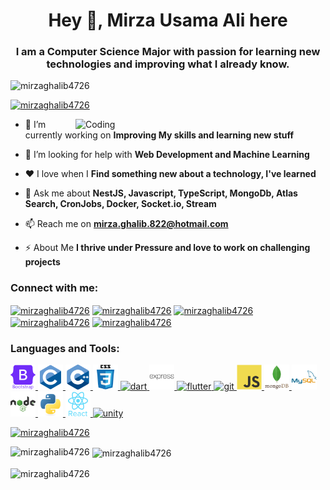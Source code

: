 <h1 align="center">Hey 👋, Mirza Usama Ali here</h1>
<h3 align="center">I am a Computer Science Major with passion for learning new technologies and improving what I already know.</h3>

<p align="left"> <img src="https://komarev.com/ghpvc/?username=mirzaghalib4726&label=Profile%20views&color=0e75b6&style=flat" alt="mirzaghalib4726" /> </p>



<p align="left"> <a href="https://twitter.com/mirzaghalib4726" target="blank"><img src="https://img.shields.io/twitter/follow/mirzaghalib4726?logo=twitter&style=for-the-badge" alt="mirzaghalib4726" /></a> </p>

<img align="right" alt="Coding" width="400" src="https://camo.githubusercontent.com/c1dcb74cc1c1835b1d716f5051499a2814c683c806b15f04b0eba492863703e9/68747470733a2f2f63646e2e6472696262626c652e636f6d2f75736572732f3733303730332f73637265656e73686f74732f363538313234332f6176656e746f2e676966">

- 🔭 I’m currently working on **Improving My skills and learning new stuff**

- 🤝 I’m looking for help with **Web Development and Machine Learning**

- ❤️ I love when I **Find something new about a technology, I've learned**

- 💬 Ask me about **NestJS, Javascript, TypeScript, MongoDb, Atlas Search, CronJobs, Docker, Socket.io, Stream**

- 📫 Reach me on **mirza.ghalib.822@hotmail.com**

- ⚡ About Me **I thrive under Pressure and love to work on challenging projects**



<h3 align="left">Connect with me:</h3>
<p align="left">
<a href="https://dev.to/mirzaghalib4726" target="blank"><img align="center" src="https://raw.githubusercontent.com/rahuldkjain/github-profile-readme-generator/master/src/images/icons/Social/devto.svg" alt="mirzaghalib4726" height="30" width="40" /></a>
<a href="https://twitter.com/mirzaghalib4726" target="blank"><img align="center" src="https://raw.githubusercontent.com/rahuldkjain/github-profile-readme-generator/master/src/images/icons/Social/twitter.svg" alt="mirzaghalib4726" height="30" width="40" /></a>
<a href="https://linkedin.com/in/mirzaghalib4726" target="blank"><img align="center" src="https://raw.githubusercontent.com/rahuldkjain/github-profile-readme-generator/master/src/images/icons/Social/linked-in-alt.svg" alt="mirzaghalib4726" height="30" width="40" /></a>
<a href="https://facebook.com/iiamusamaali" target="blank"><img align="center" src="https://raw.githubusercontent.com/rahuldkjain/github-profile-readme-generator/master/src/images/icons/Social/facebook.svg" alt="mirzaghalib4726" height="30" width="40" /></a>
<a href="https://wa.me/+923223114563" target="blank"><img align="center" src="https://raw.githubusercontent.com/rahuldkjain/github-profile-readme-generator/master/src/images/icons/Social/whatsapp.svg" alt="mirzaghalib4726" height="30" width="40" /></a>
</p>

<h3 align="left">Languages and Tools:</h3>
<p align="left"> <a href="https://getbootstrap.com" target="_blank" rel="noreferrer"> <img src="https://raw.githubusercontent.com/devicons/devicon/master/icons/bootstrap/bootstrap-plain-wordmark.svg" alt="bootstrap" width="40" height="40"/> </a> <a href="https://www.cprogramming.com/" target="_blank" rel="noreferrer"> <img src="https://raw.githubusercontent.com/devicons/devicon/master/icons/c/c-original.svg" alt="c" width="40" height="40"/> </a> <a href="https://www.w3schools.com/cpp/" target="_blank" rel="noreferrer"> <img src="https://raw.githubusercontent.com/devicons/devicon/master/icons/cplusplus/cplusplus-original.svg" alt="cplusplus" width="40" height="40"/> </a> <a href="https://www.w3schools.com/css/" target="_blank" rel="noreferrer"> <img src="https://raw.githubusercontent.com/devicons/devicon/master/icons/css3/css3-original-wordmark.svg" alt="css3" width="40" height="40"/> </a> <a href="https://dart.dev" target="_blank" rel="noreferrer"> <img src="https://www.vectorlogo.zone/logos/dartlang/dartlang-icon.svg" alt="dart" width="40" height="40"/> </a> <a href="https://expressjs.com" target="_blank" rel="noreferrer"> <img src="https://raw.githubusercontent.com/devicons/devicon/master/icons/express/express-original-wordmark.svg" alt="express" width="40" height="40"/> </a> <a href="https://flutter.dev" target="_blank" rel="noreferrer"> <img src="https://www.vectorlogo.zone/logos/flutterio/flutterio-icon.svg" alt="flutter" width="40" height="40"/> </a> <a href="https://git-scm.com/" target="_blank" rel="noreferrer"> <img src="https://www.vectorlogo.zone/logos/git-scm/git-scm-icon.svg" alt="git" width="40" height="40"/> </a> <a href="https://developer.mozilla.org/en-US/docs/Web/JavaScript" target="_blank" rel="noreferrer"> <img src="https://raw.githubusercontent.com/devicons/devicon/master/icons/javascript/javascript-original.svg" alt="javascript" width="40" height="40"/> </a> <a href="https://www.mongodb.com/" target="_blank" rel="noreferrer"> <img src="https://raw.githubusercontent.com/devicons/devicon/master/icons/mongodb/mongodb-original-wordmark.svg" alt="mongodb" width="40" height="40"/> </a> <a href="https://www.mysql.com/" target="_blank" rel="noreferrer"> <img src="https://raw.githubusercontent.com/devicons/devicon/master/icons/mysql/mysql-original-wordmark.svg" alt="mysql" width="40" height="40"/> </a> <a href="https://nodejs.org" target="_blank" rel="noreferrer"> <img src="https://raw.githubusercontent.com/devicons/devicon/master/icons/nodejs/nodejs-original-wordmark.svg" alt="nodejs" width="40" height="40"/> </a> <a href="https://www.python.org" target="_blank" rel="noreferrer"> <img src="https://raw.githubusercontent.com/devicons/devicon/master/icons/python/python-original.svg" alt="python" width="40" height="40"/> </a> <a href="https://reactjs.org/" target="_blank" rel="noreferrer"> <img src="https://raw.githubusercontent.com/devicons/devicon/master/icons/react/react-original-wordmark.svg" alt="react" width="40" height="40"/> </a>  <a href="https://unity.com/" target="_blank" rel="noreferrer"> <img src="https://www.vectorlogo.zone/logos/unity3d/unity3d-icon.svg" alt="unity" width="40" height="40"/> </a> </p>

<p align="left"> <a href="https://github.com/ryo-ma/github-profile-trophy"><img src="https://github-profile-trophy.vercel.app/?username=mirzaghalib4726&theme=onedark" alt="mirzaghalib4726" /></a> </p>

<p><img align="left" src="https://github-readme-stats.vercel.app/api/top-langs?username=mirzaghalib4726&show_icons=true&locale=en&layout=compact&theme=highcontrast" alt="mirzaghalib4726" /></p>

<p>&nbsp;<img align="center" src="https://github-readme-stats.vercel.app/api?username=mirzaghalib4726&show_icons=true&locale=en&theme=highcontrast" alt="mirzaghalib4726" /></p>

<p><img align="center" src="https://github-readme-streak-stats.herokuapp.com/?user=mirzaghalib4726&theme=highcontrast" alt="mirzaghalib4726" /></p>
